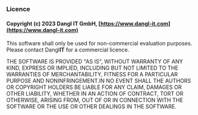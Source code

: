 ### Licence

#### Copyright (c) 2023 Dangl IT GmbH, [https://www.dangl-it.com](https://www.dangl-it.com)

This software shall only be used for non-commercial evaluation purposes.
Please contact Dangl**IT** for a commercial licence.

THE SOFTWARE IS PROVIDED "AS IS", WITHOUT WARRANTY OF ANY KIND, EXPRESS OR
IMPLIED, INCLUDING BUT NOT LIMITED TO THE WARRANTIES OF MERCHANTABILITY,
FITNESS FOR A PARTICULAR PURPOSE AND NONINFRINGEMENT.IN NO EVENT SHALL THE
AUTHORS OR COPYRIGHT HOLDERS BE LIABLE FOR ANY CLAIM, DAMAGES OR OTHER
LIABILITY, WHETHER IN AN ACTION OF CONTRACT, TORT OR OTHERWISE, ARISING FROM,
OUT OF OR IN CONNECTION WITH THE SOFTWARE OR THE USE OR OTHER DEALINGS IN
THE SOFTWARE.
